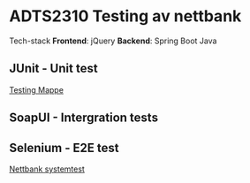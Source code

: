 # ADTS2310 Testing av nettbank

Tech-stack
**Frontend**: jQuery
**Backend**: Spring Boot Java

## JUnit - Unit test

[Testing Mappe](./src/test/java/oslomet/testing/)

## SoapUI - Intergration tests

## Selenium - E2E test

[Nettbank systemtest](./nettbank-systemtest.side)
